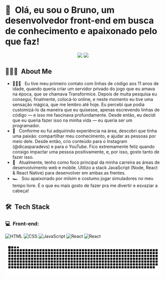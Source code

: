 
 


<h1>👋 &nbsp;Olá, eu sou o Bruno, um desenvolvedor front-end em busca de conhecimento e apaixonado pelo que faz!</h1>
<p align="center">
<a href="https://instagram.com/bruunogabriel_"><img src="https://img.shields.io/badge/-@bruunogabriel_-E4405F?style=flat-square&logo=Instagram&logoColor=white"/></a>
<a href="https://www.linkedin.com/in/bruno-gabriel-042134218/"><img src="https://img.shields.io/badge/-LinkedIn-%230077B5?style=for-the-badge&logo=linkedin&logoColor=white"/></a>
</p>

<h2> 👨🏻‍💻 &nbsp;About Me </h2>

- 👨🏻‍💻 &nbsp; Eu tive meu primeiro contato com linhas de código aos 11 anos de idade, quando queria criar um servidor privado do jogo que eu amava na época, que se chamava Transformice. Depois de muita pesquisa eu consegui, finalmente, colocá-lo online, e neste momento eu tive uma sensação mágica, que me lembro até hoje. Eu percebi que podia customizá-lo da maneira que eu quisesse, apenas escrevendo linhas de código — e isso me fascinava profundamente. Desde então, eu decidi que eu queria fazer isso na minha vida — eu queria ser um programador.
- 💚 &nbsp; Conforme eu fui adquirindo experiência na área, descobri que tinha uma paixão: compartilhar meu conhecimento, e ajudar as pessoas por meio dele. Desde então, crio conteúdo para o Instagram (@dicasparadevs) e para o YouTube. Fico extremamente feliz quando consigo impactar uma pessoa positivamente, e, por isso, gosto tanto de fazer isso.
- 🚀 &nbsp; Atualmente, tenho como foco principal da minha carreira as áreas de desenvolvimento web e mobile. Utilizo a stack JavaScript (Node, React & React Native) para desenvolver em ambas as frentes.
- 🏎 &nbsp; Sou apaixonado por milsim e costumo jogar simuladores no meu tempo livre. É o que eu mais gosto de fazer pra me divertir e esvaziar a cabeça!

<h2> 🛠 &nbsp;Tech Stack</h2>
<h3>💻 &nbsp;Front-end:</h3>

![HTML](https://img.shields.io/badge/-HTML-333333?style=flat&logo=HTML5)
![CSS](https://img.shields.io/badge/-CSS-333333?style=flat&logo=CSS3&logoColor=1572B6)
![JavaScript](https://img.shields.io/badge/-JavaScript-333333?style=flat&logo=javascript)
![React](https://img.shields.io/badge/-React-333333?style=flat&logo=react)
![React](https://img.shields.io/badge/-React%20Native-333333?style=flat&logo=react)

![Snake animation](https://github.com/brun0g/brun0g/blob/output/github-contribution-grid-snake.svg)
